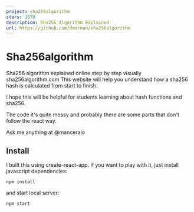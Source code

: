 ```yaml
---
project: sha256algorithm
stars: 1670
description: Sha256 Algorithm Explained
url: https://github.com/dmarman/sha256algorithm
---
```


Sha256algorithm
===============

Sha256 algorithm explained online step by step visually sha256algorithm.com This website will help you understand how a sha256 hash is calculated from start to finish.

I hope this will be helpful for students learning about hash functions and sha256.

The code it's quite messy and probably there are some parts that don't follow the react way.

Ask me anything at @manceraio

Install
-------

I built this using create-react-app. If you want to play with it, just install javascript dependencies:

`npm install`

and start local server:

`npm start`
